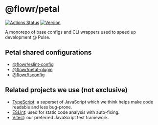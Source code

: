 # @flowr/petal

[![Actions Status](https://github.com/pulseflow/petal/workflows/Tests/badge.svg)](https://github.com/pulseflow/petal/actions)
[![Version](https://img.shields.io/npm/v/@flowr/petal.svg)](https://www.npmjs.com/package/@flowr/petal)

A monorepo of base configs and CLI wrappers used to speed up development @ Pulse.

## Petal shared configurations

-   [@flowr/eslint-config](./configs/eslint-config)
-   [@flowr/petal-plugin](./configs/petal-plugin)
-   [@flowr/tsconfig](./configs/tsconfig)

## Related projects we use (not exclusive)

-   [TypeScript]: a superset of JavaScript which we think helps make code readable and less bug-prone.
-   [ESLint]: used for static code analysis with auto-fixing.
-   [Vitest]: our preferred JavaScript test framework.

[eslint]: https://eslint.org/
[typescript]: https://www.typescriptlang.org/
[vitest]: https://vitest.dev/
